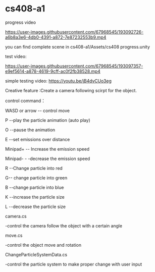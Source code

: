 # cs408-a1
progress video

https://user-images.githubusercontent.com/67968545/193092726-a6b8a3e6-4db0-4391-a872-7e87232553b9.mp4

you can find complete scene in cs408-a1/Assets/cs408 progress.unity

test video:

https://user-images.githubusercontent.com/67968545/193097357-e9ef5614-a878-4619-9cff-ac0f2fb38528.mp4


simple testing video: https://youtu.be/jB4dvCUo3eg

Creative feature :Create a camera following scirpt for the object.

control command：

WASD or arrow -- control move

P --play the particle animation (auto play)

O --pause the animation

E --set emissions over distance

Minipad+ -- Increase the emission speed

Minipad- - -decrease the emission speed

R --Change particle into red

G-- change particle into green

B --change particle into blue

K --increase the particle size 

L --decrease the particle size

camera.cs

-control the camera follow the object with a certain angle

move.cs

-control the object move and rotation

ChangeParticleSystemData.cs

-control the particle system to make proper change with user input
